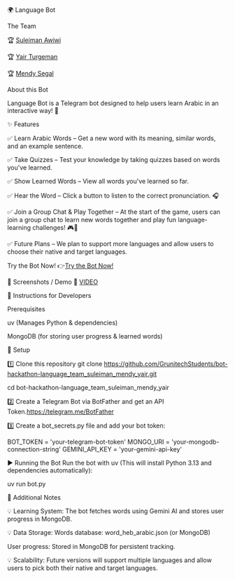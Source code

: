 🌍 Language Bot

The Team

🏆 [Suleiman Awiwi](https://github.com/slemanaweiwi) 

🏆 [Yair Turgeman](https://github.com/yair489)

🏆 [Mendy Segal](https://github.com/Mendysegal20)

About this Bot

Language Bot is a Telegram bot designed to help users learn Arabic in an interactive way! 🚀

✨ Features

✅ Learn Arabic Words – Get a new word with its meaning, similar words, and an example sentence.

✅ Take Quizzes – Test your knowledge by taking quizzes based on words you've learned.

✅ Show Learned Words – View all words you've learned so far.

✅ Hear the Word – Click a button to listen to the correct pronunciation. 🎧

✅ Join a Group Chat & Play Together – At the start of the game, users can join a group chat to learn new words together and play fun language-learning challenges! 🎮👥

✅ Future Plans – We plan to support more languages and allow users to choose their native and target languages.

Try the Bot Now!
👉[Try the Bot Now!]((http://t.me/Language_boost_bot))

📸 Screenshots / Demo
🚧 [VIDEO](https://github.com/user-attachments/assets/a95aba67-5626-4956-89b5-671db5ca7d8f)



📢 Instructions for Developers

Prerequisites

uv (Manages Python & dependencies)

MongoDB (for storing user progress & learned words)

🚀 Setup

1️⃣ Clone this repository
git clone  https://github.com/GrunitechStudents/bot-hackathon-language_team_suleiman_mendy_yair.git

cd bot-hackathon-language_team_suleiman_mendy_yair

2️⃣ Create a Telegram Bot via BotFather and get an API Token.https://telegram.me/BotFather

3️⃣ Create a bot_secrets.py file and add your bot token:

BOT_TOKEN = 'your-telegram-bot-token'
MONGO_URI = 'your-mongodb-connection-string'
GEMINI_API_KEY = 'your-gemini-api-key'

▶️ Running the Bot
Run the bot with uv (This will install Python 3.13 and dependencies automatically):

uv run bot.py

📌 Additional Notes

💡 Learning System: The bot fetches words using Gemini AI and stores user progress in MongoDB.

💡 Data Storage:
Words database: word_heb_arabic.json (or MongoDB)

User progress: Stored in MongoDB for persistent tracking.

💡 Scalability: Future versions will support multiple languages and allow users to pick both their native and target languages.
